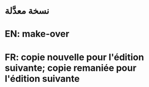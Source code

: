 # نسخة معدَّلة

# EN: make-over

# FR: copie nouvelle pour l'édition suivante; copie remaniée pour l'édition suivante

